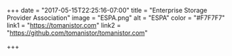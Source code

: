 +++
date = "2017-05-15T22:25:16-07:00"
title = "Enterprise Storage Provider Association"
image = "ESPA.png"
alt = "ESPA"
color = "#F7F7F7"
link1 = "https://tomanistor.com"
link2 = "https://github.com/tomanistor/tomanistor.com"

+++
